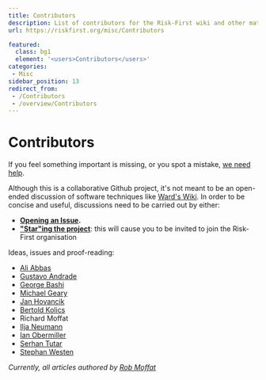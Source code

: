 ```yaml
---
title: Contributors
description: List of contributors for the Risk-First wiki and other materials.
url: https://riskfirst.org/misc/Contributors

featured: 
  class: bg1
  element: '<users>Contributors</users>'
categories: 
 - Misc
sidebar_position: 13
redirect_from: 
 - /Contributors
 - /overview/Contributors
---
```


# Contributors

If you feel something important is missing, or you spot a mistake, [we need help](https://github.com/risk-first/website/blob/master/CONTRIBUTING.md).

Although this is a collaborative Github project, it's not meant to be an open-ended discussion of software techniques like [Ward's Wiki](https://wiki.c2.com).  In order to be concise and useful, discussions need to be carried out by either:

 - **[Opening an Issue](https://github.com/risk-first/website/issues).**
 - **["Star"ing the project](https://github.com/risk-first/website/stargazers)**: this will cause you to be invited to join the Risk-First organisation

Ideas, issues and proof-reading:

- [Ali Abbas](https://github.com/realabbas)
- [Gustavo Andrade](https://github.com/gandrade)
- [George Bashi](https://github.com/georgebashi)
- [Michael Geary](https://github.com/geary)
- [Jan Hovancik](https://github.com/hovancik)
- [Bertold Kolics](https://github.com/bertold)
- Richard Moffat
- [Ilja Neumann](https://github.com/IljaN)
- [Ian Obermiller](https://github.com/ianobermiller)
- [Serhan Tutar](https://github.com/randomnoise)
- [Stephan Westen](https://github.com/stephanwesten)


_Currently, all articles authored by [Rob Moffat](https://github.com/robmoffat)_
